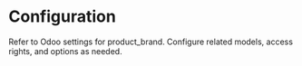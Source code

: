 # Configuration

Refer to Odoo settings for product_brand. Configure related models, access rights, and options as needed.
